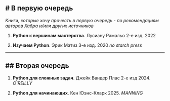 ## # В первую очередь
*Книги, которые хочу прочесть в первую очередь - по рекомендациям авторов Хабра и/или других источников*

1. **Python к вершинам мастерства**. Лусиану Рамальо 2-е изд. 2022

2. **Изучаем Python**. Эрик Мэтиз 3-е изд. 2020 *no starch press*

---

## ## Вторая очередь

1. **Python для сложных задач**. Джейк Вандер Плас 2-е изд 2024. *O'REILLY*

2. **Python для начинающих**. Кен Юэнс-Кларк 2025. *MANNING*